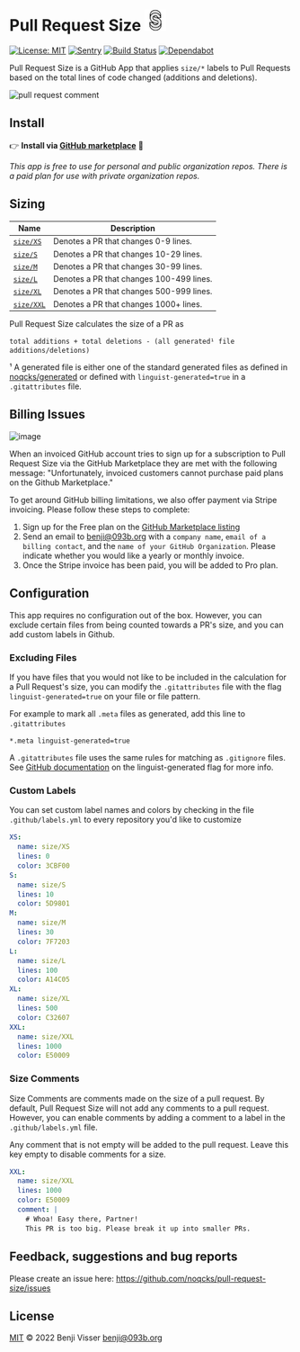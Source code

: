 # Pull Request Size <img src="static/logo.png" alt="logo" width="38">

[![License: MIT](https://img.shields.io/badge/License-MIT-yellow.svg)](https://opensource.org/licenses/MIT)
[![Sentry](https://img.shields.io/badge/sentry-enabled-green)](https://sentry.io)
[![Build Status](https://github.com/noqcks/pull-request-size/workflows/Test/badge.svg)](https://github.com/noqcks/pull-request-size/actions)
[![Dependabot](https://badgen.net/badge/Dependabot/enabled/green?icon=dependabot)](https://dependabot.com/)

Pull Request Size is a GitHub App that applies `size/*` labels to Pull Requests based on the total lines of code changed (additions and deletions).

<img width="767" alt="pull request comment" src="https://user-images.githubusercontent.com/4740147/47858607-d7e05f80-ddc2-11e8-97d9-247033cc9a12.png">

## Install

👉 **Install via [GitHub marketplace](https://github.com/marketplace/pull-request-size/)** 🌟

_This app is free to use for personal and public organization repos. There is a paid plan for
use with private organization repos._

## Sizing

| Name | Description |
| ---- | ----------- |
| <a id="size/XS" href="#size/XS">`size/XS`</a> | Denotes a PR that changes 0-9 lines. |
| <a id="size/S" href="#size/S">`size/S`</a> | Denotes a PR that changes 10-29 lines. |
| <a id="size/M" href="#size/M">`size/M`</a> | Denotes a PR that changes 30-99 lines. |
| <a id="size/L" href="#size/L">`size/L`</a> | Denotes a PR that changes 100-499 lines. |
| <a id="size/XL" href="#size/XL">`size/XL`</a> | Denotes a PR that changes 500-999 lines. |
| <a id="size/XXL" href="#size/XXL">`size/XXL`</a> | Denotes a PR that changes 1000+ lines. |

Pull Request Size calculates the size of a PR as

```
total additions + total deletions - (all generated¹ file additions/deletions)
```

¹ A generated file is either one of the standard generated files as defined in [noqcks/generated](https://github.com/noqcks/generated/blob/master/lib/generated.js) or defined with `linguist-generated=true` in a `.gitattributes` file.

## Billing Issues

<img width="579" alt="image" src="https://user-images.githubusercontent.com/4740147/202276762-3c13b106-1194-4725-80ba-a65e8ffaffc0.png">

When an invoiced GitHub account tries to sign up for a subscription to Pull Request Size via the GitHub Marketplace they are met with the following message: "Unfortunately, invoiced customers cannot purchase paid plans on the Github Marketplace."

To get around GitHub billing limitations, we also offer payment via Stripe invoicing. Please follow these steps to complete:

1. Sign up for the Free plan on the [GitHub Marketplace listing](https://github.com/marketplace/pull-request-size)
2. Send an email to benji@093b.org with a `company name`, `email of a billing contact`, and the `name of your GitHub Organization`. Please indicate whether you would like a yearly or monthly invoice.
3. Once the Stripe invoice has been paid, you will be added to Pro plan.

## Configuration

This app requires no configuration out of the box. However, you can exclude certain files
from being counted towards a PR's size, and you can add custom labels in Github.

### Excluding Files

If you have files that you would not like to be included in the calculation for a Pull Request's size, you can modify the `.gitattributes` file with the flag `linguist-generated=true` on your file or file pattern.

For example to mark all `.meta` files as generated, add this line to `.gitattributes`

```gitattributes
*.meta linguist-generated=true
```

A `.gitattributes` file uses the same rules for matching as `.gitignore` files. See [GitHub documentation](https://docs.github.com/en/github/administering-a-repository/managing-repository-settings/customizing-how-changed-files-appear-on-github) on the linguist-generated flag for more info.

### Custom Labels

You can set custom label names and colors by checking in the file `.github/labels.yml` to every repository you'd like to customize

```yaml
XS:
  name: size/XS
  lines: 0
  color: 3CBF00
S:
  name: size/S
  lines: 10
  color: 5D9801
M:
  name: size/M
  lines: 30
  color: 7F7203
L:
  name: size/L
  lines: 100
  color: A14C05
XL:
  name: size/XL
  lines: 500
  color: C32607
XXL:
  name: size/XXL
  lines: 1000
  color: E50009
```

### Size Comments

Size Comments are comments made on the size of a pull request. By default, Pull Request Size
will not add any comments to a pull request. However, you can enable comments by adding
a comment to a label in the `.github/labels.yml` file.

Any comment that is not empty will be added to the pull request. Leave this key empty
to disable comments for a size.

```yaml
XXL:
  name: size/XXL
  lines: 1000
  color: E50009
  comment: |
    # Whoa! Easy there, Partner!
    This PR is too big. Please break it up into smaller PRs.
```

## Feedback, suggestions and bug reports

Please create an issue here: https://github.com/noqcks/pull-request-size/issues

## License

[MIT](LICENSE) © 2022 Benji Visser <benji@093b.org>


